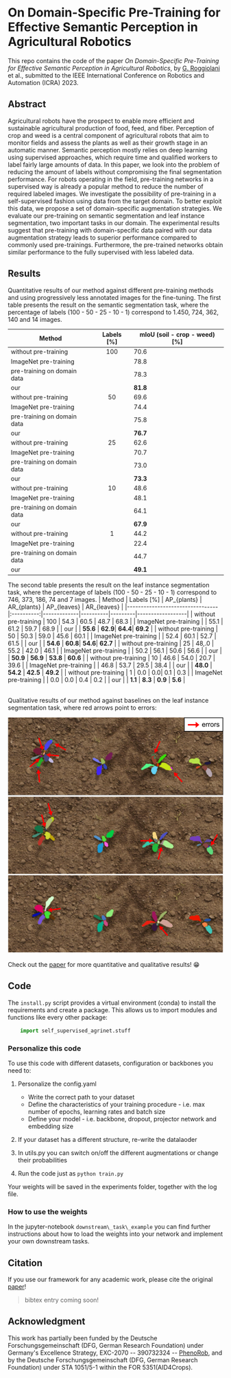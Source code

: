 # On Domain-Specific Pre-Training for Effective Semantic Perception in Agricultural Robotics

This repo contains the code of the paper *On Domain-Specific Pre-Training for Effective Semantic Perception in Agricultural Robotics*, by [G. Roggiolani](https://github.com/theroggio) et al., submitted to the IEEE International Conference on Robotics and Automation (ICRA) 2023.

## Abstract 

Agricultural robots have the prospect to enable more efficient and sustainable agricultural production of food, feed, and fiber. Perception of crop and weed is a central component of agricultural robots that aim to monitor fields and assess the plants as well as their growth stage in an automatic manner. Semantic perception mostly relies on deep learning using supervised approaches, which require time and qualified workers to label fairly large amounts of data. In this paper, we look into the problem of reducing the amount of labels without compromising the final segmentation performance. For robots operating in the field, pre-training networks in a supervised way is already a popular method to reduce the number of required labeled images. We investigate the possibility of pre-training in a self-supervised fashion using data from the target domain. To better exploit this data, we propose a set of domain-specific augmentation strategies. We evaluate our pre-training on semantic segmentation and leaf instance segmentation, two important tasks in our domain. The experimental results suggest that pre-training with domain-specific data paired with our data augmentation strategy leads to superior performance compared to commonly used pre-trainings. Furthermore, the pre-trained networks obtain similar performance to the fully supervised with less labeled data.

## Results
Quantitative results of our method against different pre-training methods and using progressively less annotated images for the fine-tuning. The first table presents the result on the semantic segmentation task, where the percentage of labels (100 - 50 - 25 - 10 - 1) correspond to 1.450, 724, 362, 140 and 14 images.  

| Method                          | Labels [%] | mIoU (soil - crop - weed) [%] |
|---------------------------------|:----------:|-------------------------------|
| without pre-training            | 100        | 70.6                        |
| ImageNet pre-training           |            | 78.8                   |
| pre-training on domain data     |            | 78.3                   |
| our                             |            | **81.8**                   |
| without pre-training            | 50        | 69.6                        |
| ImageNet pre-training           |            | 74.4                   |
| pre-training on domain data     |            | 75.8                   |
| our                             |            | **76.7**                   |
| without pre-training            | 25        | 62.6                        |
| ImageNet pre-training           |            | 70.7                   |
| pre-training on domain data     |            | 73.0                   |
| our                             |            | **73.3**                   |
| without pre-training            | 10        | 48.6                        |
| ImageNet pre-training           |            | 48.1                   |
| pre-training on domain data     |            | 64.1                   |
| our                             |            | **67.9**                   |
| without pre-training            | 1        | 44.2                        |
| ImageNet pre-training           |            | 22.4                   |
| pre-training on domain data     |            | 44.7                   |
| our                             |            | **49.1**                   |

The second table presents the result on the leaf instance segmentation task, where the percentage of labels (100 - 50 - 25 - 10 - 1) correspond to 746, 373, 186, 74 and 7 images. 
| Method                          | Labels [%] | AP\_{plants} | AR\_{plants} | AP\_{leaves} | AR\_{leaves} | 
|---------------------------------|:----------:|-------------|----------|---------|------------------|
| without pre-training            | 100        | 54.3 | 60.5 | 48.7 | 68.3           |
| ImageNet pre-training           |            | 55.1 | 61.2 | 59.7 | 68.9                   |
| our                             |            | **55.6** | **62.9**| **64.4**| **69.2**   |
| without pre-training            | 50        | 50.3 | 59.0 | 45.6 | 60.1                        |
| ImageNet pre-training           |            | 52.4 | 60.1 | 52.7 | 61.5 |
| our                             |            | **54.6** | **60.8**| **54.6**| **62.7**                   |
| without pre-training            | 25        | 48,.0 | 55.2 | 42.0 | 46.1                        |
| ImageNet pre-training           |            | 50.2 | 56.1 | 50.6 | 56.6                   |
| our                             |            | **50.9** | **56.9** | **53.8** | **60.6**                   |
| without pre-training            | 10        | 46.6 | 54.0 | 20.7 | 39.6                        |
| ImageNet pre-training           |            | 46.8 | 53.7 | 29.5 | 38.4                   |
| our                             |            | **48.0** | **54.2** | **42.5** | **49.2**                   |
| without pre-training            | 1        | 0.0 | 0.0| 0.1 | 0.3                        |
| ImageNet pre-training           |            | 0.0 | 0.0 | 0.4 | 0.2                   |
| our                             |            | **1.1** | **8.3** | **0.9** | **5.6**                  |


<br/>
Qualitative results of our method against baselines on the leaf instance segmentation task, where red arrows point to errors:

![results](pics/result.png)

Check out the [paper]() for more quantitative and qualitative results! :grin:


## Code
The `install.py` script provides a virtual environment (conda) to install the requirements and create a package. This allows us to import modules and functions like every other package:

``` py
    import self_supervised_agrinet.stuff
```

### Personalize this code
To use this code with different datasets, configuration or backbones you need to:

1. Personalize the config.yaml
    * Write the correct path to your dataset
    * Define the characteristics of your training procedure - i.e. max number of epochs, learning rates and batch size
    * Define your model - i.e. backbone, dropout, projector network and embedding size

2. If your dataset has a different structure, re-write the datalaoder

3. In utils.py you can switch on/off the different augmentations or change their probabilities

4. Run the code just as ```python train.py```

Your weights will be saved in the experiments folder, together with the log file.

### How to use the weights
In the jupyter-notebook `downstream\_task\_example` you can find further instructions about how to load the weights into your network and implement your own downstream tasks.

## Citation
If you use our framework for any academic work, please cite the original [paper]()!

> bibtex entry coming soon!

## Acknowledgment
This work has partially been funded by the Deutsche Forschungsgemeinschaft (DFG, German Research Foundation) under Germany's Excellence Strategy, EXC-2070 -- 390732324 -- [PhenoRob](https://www.phenorob.de/), and by the Deutsche Forschungsgemeinschaft (DFG, German Research Foundation) under STA 1051/5-1 within the FOR 5351(AID4Crops).
